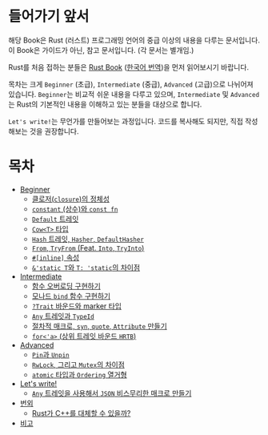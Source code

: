 # 들어가기 앞서

해당 Book은 Rust (러스트) 프로그래밍 언어의 중급 이상의 내용을 다루는 문서입니다. 이 Book은 가이드가 아닌, 참고 문서입니다. (각 문서는 별개임.)

Rust를 처음 접하는 분들은 [Rust Book](https://doc.rust-lang.org/book/) ([한국어 번역](https://rinthel.github.io/rust-lang-book-ko/))을 먼저 읽어보시기 바랍니다.

목차는 크게 `Beginner` (초급), `Intermediate` (중급), `Advanced` (고급)으로 나뉘어져 있습니다. `Beginner`는 비교적 쉬운 내용을 다루고 있으며, `Intermediate` 및 `Advanced`는 Rust의 기본적인 내용을 이해하고 있는 분들을 대상으로 합니다.

`Let's write!`는 무언가를 만들어보는 과정입니다. 코드를 복사해도 되지만, 직접 작성해보는 것을 권장합니다.

# 목차

-   [Beginner](./beginner/README.md)
    -   [클로저(`closure`)의 정체성](./beginner/closure.md)
    -   [`constant` (상수)와 `const fn`](./beginner/const.md)
    -   [`Default` 트레잇](./beginner/default.md)
    -   [`Cow<T>` 타입](./beginner/cow.md)
    -   [`Hash` 트레잇, `Hasher`, `DefaultHasher`](./beginner/hash.md)
    -   [`From`, `TryFrom` (Feat. `Into`, `TryInto`)](./beginner/from.md)
    -   [`#[inline]` 속성](./beginner/inline.md)
    -   [`&'static T`와 `T: 'static`의 차이점](./beginner/static.md)
-   [Intermediate](./intermediate/README.md)
    -   [함수 오버로딩 구현하기](./intermediate/overloading.md)
    -   [모나드 `bind` 함수 구현하기](./intermediate/bind.md)
    -   [`?Trait` 바운드와 marker 타입](./intermediate/marker.md)
    -   [`Any` 트레잇과 `TypeId`](./intermediate/any.md)
    -   [절차적 매크로, `syn`, `quote`, `Attribute` 만들기](./intermediate/macro.md)
    -   [`for<'a>` (상위 트레잇 바운드 `HRTB`)](./intermediate/for.md)
-   [Advanced](./advanced/README.md)
    -   [`Pin`과 `Unpin`](./advanced/pin.md)
    -   [`RwLock`, 그리고 `Mutex`의 차이점](./advanced/rwlock.md)
    -   [`atomic` 타입과 `Ordering` 열거형](./advanced/atomic.md)
-   [Let's write!](./lets_write/README.md)
    -   [`Any` 트레잇을 사용해서 `JSON` 비스무리한 매크로 만들기](./lets_write/json.md)
-   [번외](./etc/README.md)
    -   [Rust가 C++를 대체할 수 있을까?](./etc/rust_vs_cpp.md)
-   [비고](./note.md)
